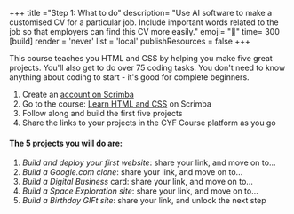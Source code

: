 +++
title ="Step 1: What to do"
description= "Use AI software to make a customised CV for a particular job. Include important words related to the job so that employers can find this CV more easily."
emoji= "🤖"
time= 300
[build]
  render = 'never'
  list = 'local'
  publishResources = false 
+++

This course teaches you HTML and CSS by helping you make five great projects. You'll also get to do over 75 coding tasks. You don't need to know anything about coding to start - it's good for complete beginners.

1. Create an [account on Scrimba](https://v2.scrimba.com/home)
1. Go to the course: [Learn HTML and CSS](https://v2.scrimba.com/learn-html-and-css-c0p) on Scrimba
1. Follow along and build the first five projects
1. Share the links to your projects in the CYF Course platform as you go

#### The 5 projects you will do are:

1. _Build and deploy your first website_: share your link, and move on to...
1. _Build a Google.com clone_: share your link, and move on to...
1. _Build a Digital Business_ card: share your link, and move on to...
1. _Build a Space Exploration site_: share your link, and move on to...
1. _Build a Birthday GIFt site_: share your link, and unlock the next step
